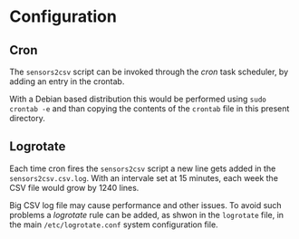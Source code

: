 # Configuration

## Cron

The ``sensors2csv`` script can be invoked through the *cron* task scheduler, by adding an entry in the crontab.

With a Debian based distribution this would be performed using ``sudo crontab -e`` and than copying the contents of the ``crontab`` file in this present directory.

## Logrotate

Each time cron fires the ``sensors2csv`` script a new line gets added in the ``sensors2csv.csv.log``. With an intervale set at 15 minutes, each week the CSV file would grow by 1240 lines.

Big CSV log file may cause performance and other issues. To avoid such problems a *logrotate* rule can be added, as shwon in the ``logrotate`` file, in the main ``/etc/logrotate.conf`` system configuration file.
